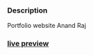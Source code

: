 ### Description

Portfolio website Anand Raj

### [live preview](https://react-portfolio-ekxo55b1d-anand-1s-projects.vercel.app/)
